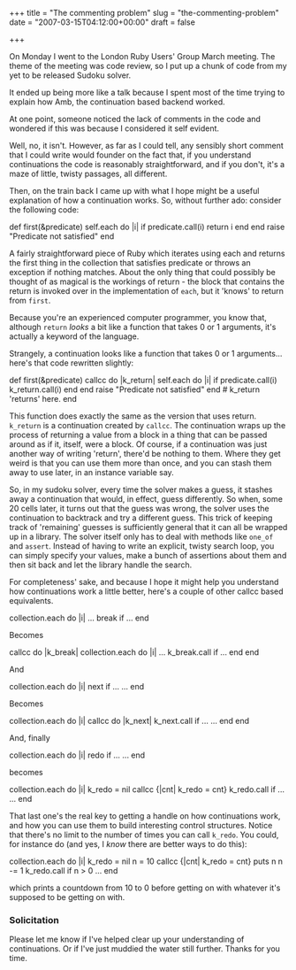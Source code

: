 +++
title = "The commenting problem"
slug = "the-commenting-problem"
date = "2007-03-15T04:12:00+00:00"
draft = false

+++

On Monday I went to the London Ruby Users' Group March meeting. The theme of the meeting was code review, so I put up a chunk of code from my yet to be released Sudoku solver.

It ended up being more like a talk because I spent most of the time trying to explain how Amb, the continuation based backend worked.

At one point, someone noticed the lack of comments in the code and wondered if this was because I considered it self evident.

Well, no, it isn't. However, as far as I could tell, any sensibly short comment that I could write would founder on the fact that, if you understand continuations the code is reasonably straightforward, and if you don't, it's a maze of little, twisty passages, all different.

Then, on the train back I came up with what I hope might be a useful explanation of how a continuation works. So, without further ado: consider the following code:

def first(&predicate)
self.each do |i|
if predicate.call(i)
return i
end
end
raise "Predicate not satisfied"
end

A fairly straightforward piece of Ruby which iterates using each and returns the first thing in the collection that satisfies predicate or throws an exception if nothing matches. About the only thing that could possibly be thought of as magical is the workings of return - the block that contains the return is invoked over in the implementation of <code>each</code>, but it 'knows' to return from <code>first</code>.

Because you're an experienced computer programmer, you know that, although <code>return</code> *looks* a bit like a function that takes 0 or 1 arguments, it's actually a keyword of the language.

Strangely, a continuation looks like a function that takes 0 or 1 arguments... here's that code rewritten slightly:

def first(&predicate)
callcc do |k\_return|
self.each do |i|
if predicate.call(i)
k\_return.call(i)
end
end
raise "Predicate not satisfied"
end \# k\_return 'returns' here.
end

This function does exactly the same as the version that uses return. `k_return` is a continuation created by `callcc`. The continuation wraps up the process of returning a value from a block in a thing that can be passed around as if it, itself, were a block. Of course, if a continuation was just another way of writing 'return', there'd be nothing to them. Where they get weird is that you can use them more than once, and you can stash them away to use later, in an instance variable say.

So, in my sudoku solver, every time the solver makes a guess, it stashes away a continuation that would, in effect, guess differently. So when, some 20 cells later, it turns out that the guess was wrong, the solver uses the continuation to backtrack and try a different guess. This trick of keeping track of 'remaining' guesses is sufficiently general that it can all be wrapped up in a library. The solver itself only has to deal with methods like `one_of` and `assert`. Instead of having to write an explicit, twisty search loop, you can simply specify your values, make a bunch of assertions about them and then sit back and let the library handle the search.

For completeness' sake, and because I hope it might help you understand how continuations work a little better, here's a couple of other callcc based equivalents.

collection.each do |i|
...
break if ...
end

Becomes

callcc do |k\_break|
collection.each do |i|
...
k\_break.call if ...
end
end

And

collection.each do |i|
next if ...
...
end

Becomes

collection.each do |i|
callcc do |k\_next|
k\_next.call if ...
...
end
end

And, finally

collection.each do |i|
redo if ...
...
end

becomes

collection.each do |i|
k\_redo = nil
callcc {|cnt| k\_redo = cnt}
k\_redo.call if ...
...
end

That last one's the real key to getting a handle on how continuations work, and how you can use them to build interesting control structures. Notice that there's no limit to the number of times you can call `k_redo`. You could, for instance do (and yes, I *know* there are better ways to do this):

collection.each do |i|
k\_redo = nil
n = 10
callcc {|cnt| k\_redo = cnt}
puts n
n -= 1
k\_redo.call if n &gt; 0
...
end

which prints a countdown from 10 to 0 before getting on with whatever it's supposed to be getting on with.

### Solicitation

Please let me know if I've helped clear up your understanding of continuations. Or if I've just muddied the water still further. Thanks for you time.
